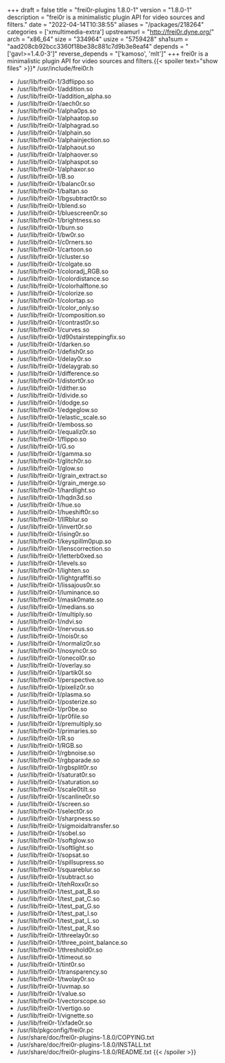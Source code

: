 +++
draft = false
title = "frei0r-plugins 1.8.0-1"
version = "1.8.0-1"
description = "frei0r is a minimalistic plugin API for video sources and filters."
date = "2022-04-14T10:38:55"
aliases = "/packages/218264"
categories = ['xmultimedia-extra']
upstreamurl = "http://frei0r.dyne.org/"
arch = "x86_64"
size = "334964"
usize = "5759428"
sha1sum = "aad208cb92bcc3360f18be38c881c7d9b3e8eaf4"
depends = "['gavl>=1.4.0-3']"
reverse_depends = "['kamoso', 'mlt']"
+++
frei0r is a minimalistic plugin API for video sources and filters.{{< spoiler text="show files" >}}* /usr/include/frei0r.h
* /usr/lib/frei0r-1/3dflippo.so
* /usr/lib/frei0r-1/addition.so
* /usr/lib/frei0r-1/addition_alpha.so
* /usr/lib/frei0r-1/aech0r.so
* /usr/lib/frei0r-1/alpha0ps.so
* /usr/lib/frei0r-1/alphaatop.so
* /usr/lib/frei0r-1/alphagrad.so
* /usr/lib/frei0r-1/alphain.so
* /usr/lib/frei0r-1/alphainjection.so
* /usr/lib/frei0r-1/alphaout.so
* /usr/lib/frei0r-1/alphaover.so
* /usr/lib/frei0r-1/alphaspot.so
* /usr/lib/frei0r-1/alphaxor.so
* /usr/lib/frei0r-1/B.so
* /usr/lib/frei0r-1/balanc0r.so
* /usr/lib/frei0r-1/baltan.so
* /usr/lib/frei0r-1/bgsubtract0r.so
* /usr/lib/frei0r-1/blend.so
* /usr/lib/frei0r-1/bluescreen0r.so
* /usr/lib/frei0r-1/brightness.so
* /usr/lib/frei0r-1/burn.so
* /usr/lib/frei0r-1/bw0r.so
* /usr/lib/frei0r-1/c0rners.so
* /usr/lib/frei0r-1/cartoon.so
* /usr/lib/frei0r-1/cluster.so
* /usr/lib/frei0r-1/colgate.so
* /usr/lib/frei0r-1/coloradj_RGB.so
* /usr/lib/frei0r-1/colordistance.so
* /usr/lib/frei0r-1/colorhalftone.so
* /usr/lib/frei0r-1/colorize.so
* /usr/lib/frei0r-1/colortap.so
* /usr/lib/frei0r-1/color_only.so
* /usr/lib/frei0r-1/composition.so
* /usr/lib/frei0r-1/contrast0r.so
* /usr/lib/frei0r-1/curves.so
* /usr/lib/frei0r-1/d90stairsteppingfix.so
* /usr/lib/frei0r-1/darken.so
* /usr/lib/frei0r-1/defish0r.so
* /usr/lib/frei0r-1/delay0r.so
* /usr/lib/frei0r-1/delaygrab.so
* /usr/lib/frei0r-1/difference.so
* /usr/lib/frei0r-1/distort0r.so
* /usr/lib/frei0r-1/dither.so
* /usr/lib/frei0r-1/divide.so
* /usr/lib/frei0r-1/dodge.so
* /usr/lib/frei0r-1/edgeglow.so
* /usr/lib/frei0r-1/elastic_scale.so
* /usr/lib/frei0r-1/emboss.so
* /usr/lib/frei0r-1/equaliz0r.so
* /usr/lib/frei0r-1/flippo.so
* /usr/lib/frei0r-1/G.so
* /usr/lib/frei0r-1/gamma.so
* /usr/lib/frei0r-1/glitch0r.so
* /usr/lib/frei0r-1/glow.so
* /usr/lib/frei0r-1/grain_extract.so
* /usr/lib/frei0r-1/grain_merge.so
* /usr/lib/frei0r-1/hardlight.so
* /usr/lib/frei0r-1/hqdn3d.so
* /usr/lib/frei0r-1/hue.so
* /usr/lib/frei0r-1/hueshift0r.so
* /usr/lib/frei0r-1/IIRblur.so
* /usr/lib/frei0r-1/invert0r.so
* /usr/lib/frei0r-1/ising0r.so
* /usr/lib/frei0r-1/keyspillm0pup.so
* /usr/lib/frei0r-1/lenscorrection.so
* /usr/lib/frei0r-1/letterb0xed.so
* /usr/lib/frei0r-1/levels.so
* /usr/lib/frei0r-1/lighten.so
* /usr/lib/frei0r-1/lightgraffiti.so
* /usr/lib/frei0r-1/lissajous0r.so
* /usr/lib/frei0r-1/luminance.so
* /usr/lib/frei0r-1/mask0mate.so
* /usr/lib/frei0r-1/medians.so
* /usr/lib/frei0r-1/multiply.so
* /usr/lib/frei0r-1/ndvi.so
* /usr/lib/frei0r-1/nervous.so
* /usr/lib/frei0r-1/nois0r.so
* /usr/lib/frei0r-1/normaliz0r.so
* /usr/lib/frei0r-1/nosync0r.so
* /usr/lib/frei0r-1/onecol0r.so
* /usr/lib/frei0r-1/overlay.so
* /usr/lib/frei0r-1/partik0l.so
* /usr/lib/frei0r-1/perspective.so
* /usr/lib/frei0r-1/pixeliz0r.so
* /usr/lib/frei0r-1/plasma.so
* /usr/lib/frei0r-1/posterize.so
* /usr/lib/frei0r-1/pr0be.so
* /usr/lib/frei0r-1/pr0file.so
* /usr/lib/frei0r-1/premultiply.so
* /usr/lib/frei0r-1/primaries.so
* /usr/lib/frei0r-1/R.so
* /usr/lib/frei0r-1/RGB.so
* /usr/lib/frei0r-1/rgbnoise.so
* /usr/lib/frei0r-1/rgbparade.so
* /usr/lib/frei0r-1/rgbsplit0r.so
* /usr/lib/frei0r-1/saturat0r.so
* /usr/lib/frei0r-1/saturation.so
* /usr/lib/frei0r-1/scale0tilt.so
* /usr/lib/frei0r-1/scanline0r.so
* /usr/lib/frei0r-1/screen.so
* /usr/lib/frei0r-1/select0r.so
* /usr/lib/frei0r-1/sharpness.so
* /usr/lib/frei0r-1/sigmoidaltransfer.so
* /usr/lib/frei0r-1/sobel.so
* /usr/lib/frei0r-1/softglow.so
* /usr/lib/frei0r-1/softlight.so
* /usr/lib/frei0r-1/sopsat.so
* /usr/lib/frei0r-1/spillsupress.so
* /usr/lib/frei0r-1/squareblur.so
* /usr/lib/frei0r-1/subtract.so
* /usr/lib/frei0r-1/tehRoxx0r.so
* /usr/lib/frei0r-1/test_pat_B.so
* /usr/lib/frei0r-1/test_pat_C.so
* /usr/lib/frei0r-1/test_pat_G.so
* /usr/lib/frei0r-1/test_pat_I.so
* /usr/lib/frei0r-1/test_pat_L.so
* /usr/lib/frei0r-1/test_pat_R.so
* /usr/lib/frei0r-1/threelay0r.so
* /usr/lib/frei0r-1/three_point_balance.so
* /usr/lib/frei0r-1/threshold0r.so
* /usr/lib/frei0r-1/timeout.so
* /usr/lib/frei0r-1/tint0r.so
* /usr/lib/frei0r-1/transparency.so
* /usr/lib/frei0r-1/twolay0r.so
* /usr/lib/frei0r-1/uvmap.so
* /usr/lib/frei0r-1/value.so
* /usr/lib/frei0r-1/vectorscope.so
* /usr/lib/frei0r-1/vertigo.so
* /usr/lib/frei0r-1/vignette.so
* /usr/lib/frei0r-1/xfade0r.so
* /usr/lib/pkgconfig/frei0r.pc
* /usr/share/doc/frei0r-plugins-1.8.0/COPYING.txt
* /usr/share/doc/frei0r-plugins-1.8.0/INSTALL.txt
* /usr/share/doc/frei0r-plugins-1.8.0/README.txt
{{< /spoiler >}}